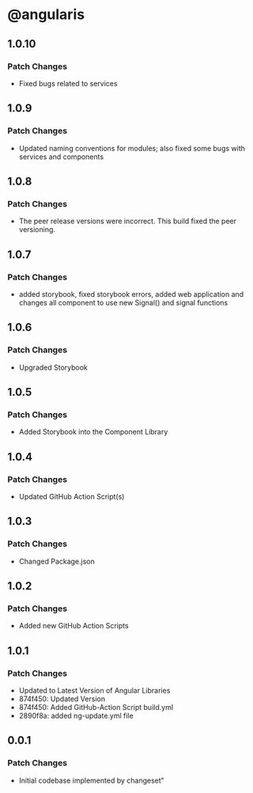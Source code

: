 # @angularis

## 1.0.10

### Patch Changes

- Fixed bugs related to services

## 1.0.9

### Patch Changes

- Updated naming conventions for modules; also fixed some bugs with services and components

## 1.0.8

### Patch Changes

- The peer release versions were incorrect. This build fixed the peer versioning.

## 1.0.7

### Patch Changes

- added storybook, fixed storybook errors, added web application and changes all component to use new Signal() and signal functions

## 1.0.6

### Patch Changes

- Upgraded Storybook

## 1.0.5

### Patch Changes

- Added Storybook into the Component Library

## 1.0.4

### Patch Changes

- Updated GitHub Action Script(s)

## 1.0.3

### Patch Changes

- Changed Package.json

## 1.0.2

### Patch Changes

- Added new GitHub Action Scripts

## 1.0.1

### Patch Changes

- Updated to Latest Version of Angular Libraries
- 874f450: Updated Version
- 874f450: Added GitHub-Action Script build.yml
- 2890f8a: added ng-update.yml file

## 0.0.1

### Patch Changes

- Initial codebase implemented by changeset"
